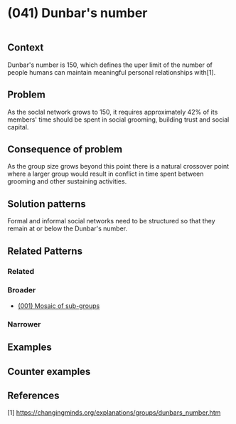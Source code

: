 # (041) Dunbar's number

<image>

## Context

Dunbar's number is 150, which defines the uper limit of the number of people humans can maintain meaningful personal relationships with[1].

## Problem

As the soclal network grows to 150, it requires approximately 42% of its members' time should be spent in social grooming, building trust and social capital. 

## Consequence of problem

As the group size grows beyond this point there is a natural crossover point where a larger group would result in conflict in time spent between grooming and other sustaining activities.

## Solution patterns

Formal and informal social networks need to be structured so that they remain at or below the Dunbar's number.

## Related Patterns

### Related

### Broader

* [(001) Mosaic of sub-groups](../(001)%20Mosaic%20of%20sub-groups/README.md)

### Narrower


## Examples

<links to examples>

## Counter examples

<links to counter-examples>

## References

[1] https://changingminds.org/explanations/groups/dunbars_number.htm